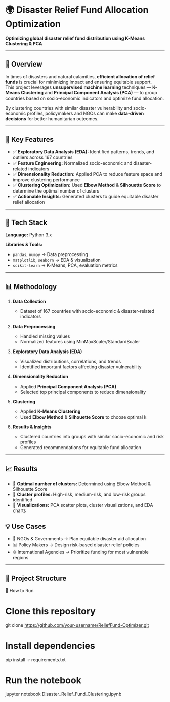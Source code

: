 # 🌍 Disaster Relief Fund Allocation Optimization  
**Optimizing global disaster relief fund distribution using K-Means Clustering & PCA**  

---

## 📌 Overview  
In times of disasters and natural calamities, **efficient allocation of relief funds** is crucial for minimizing impact and ensuring equitable support.  
This project leverages **unsupervised machine learning** techniques — **K-Means Clustering** and **Principal Component Analysis (PCA)** — to group countries based on socio-economic indicators and optimize fund allocation.  

By clustering countries with similar disaster vulnerability and socio-economic profiles, policymakers and NGOs can make **data-driven decisions** for better humanitarian outcomes.  

---

## 🎯 Key Features  
- ✅ **Exploratory Data Analysis (EDA):** Identified patterns, trends, and outliers across 167 countries  
- ✅ **Feature Engineering:** Normalized socio-economic and disaster-related indicators  
- ✅ **Dimensionality Reduction:** Applied PCA to reduce feature space and improve clustering performance  
- ✅ **Clustering Optimization:** Used **Elbow Method** & **Silhouette Score** to determine the optimal number of clusters  
- ✅ **Actionable Insights:** Generated clusters to guide equitable disaster relief allocation  

---

## 🧠 Tech Stack  
**Language:** Python 3.x  

**Libraries & Tools:**  
- `pandas`, `numpy` → Data preprocessing  
- `matplotlib`, `seaborn` → EDA & visualization  
- `scikit-learn` → K-Means, PCA, evaluation metrics  

---

## 📊 Methodology  
1. **Data Collection**  
   - Dataset of 167 countries with socio-economic & disaster-related indicators  

2. **Data Preprocessing**  
   - Handled missing values  
   - Normalized features using MinMaxScaler/StandardScaler  

3. **Exploratory Data Analysis (EDA)**  
   - Visualized distributions, correlations, and trends  
   - Identified important factors affecting disaster vulnerability  

4. **Dimensionality Reduction**  
   - Applied **Principal Component Analysis (PCA)**  
   - Selected top principal components to reduce dimensionality  

5. **Clustering**  
   - Applied **K-Means Clustering**  
   - Used **Elbow Method** & **Silhouette Score** to choose optimal k  

6. **Results & Insights**  
   - Clustered countries into groups with similar socio-economic and risk profiles  
   - Generated recommendations for equitable fund allocation  

---

## 📈 Results  
- 📌 **Optimal number of clusters:** Determined using Elbow Method & Silhouette Score  
- 📌 **Cluster profiles:** High-risk, medium-risk, and low-risk groups identified  
- 📌 **Visualizations:** PCA scatter plots, cluster visualizations, and EDA charts  


## 💡 Use Cases  
- 🏢 NGOs & Governments → Plan equitable disaster aid allocation  
- 📊 Policy Makers → Design risk-based disaster relief policies  
- 🌐 International Agencies → Prioritize funding for most vulnerable regions  

---

## 📂 Project Structure  


🚀 How to Run
# Clone this repository
git clone https://github.com/your-username/ReliefFund-Optimizer.git

# Install dependencies
pip install -r requirements.txt

# Run the notebook
jupyter notebook Disaster_Relief_Fund_Clustering.ipynb
